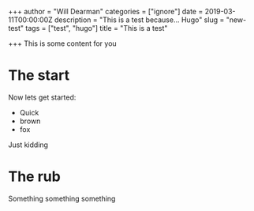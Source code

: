 +++
author = "Will Dearman"
categories = ["ignore"]
date = 2019-03-11T00:00:00Z
description = "This is a test because... Hugo"
slug = "new-test"
tags = ["test", "hugo"]
title = "This is a test"

+++
This is some content for you

# The start

Now lets get started:

* Quick
* brown
* fox

Just kidding

# The rub

Something something something